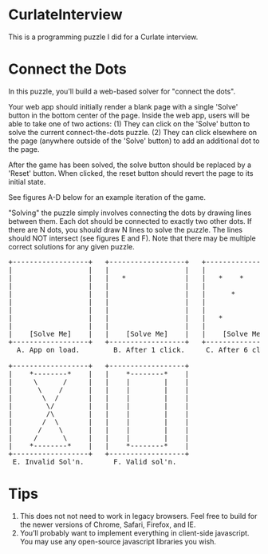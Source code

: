 # CurlateInterview

This is a programming puzzle I did for a Curlate interview.


Connect the Dots
==================

In this puzzle, you'll build a web-based solver for "connect the dots".

Your web app should initially render a blank page with a single 'Solve' button in the bottom center of the page.  Inside the web app, users will be able to take one of two actions:
(1) They can click on the 'Solve' button to solve the current connect-the-dots puzzle.
(2) They can click elsewhere on the page (anywhere outside of the 'Solve' button) to add an additional dot to the page.

After the game has been solved, the solve button should be replaced by a 'Reset' button.  When clicked, the reset button should revert the page to its initial state.

See figures A-D below for an example iteration of the game.

"Solving" the puzzle simply involves connecting the dots by drawing lines between them.  Each dot should be connected to exactly two other dots.  If there are N dots, you should draw N lines to solve the puzzle.  The lines should NOT intersect (see figures E and F).  Note that there may be multiple correct solutions for any given puzzle.

<pre>
+------------------+   +------------------+   +------------------+   +------------------+
|                  |   |                  |   |                  |   |                  |
|                  |   |   *              |   |   *    *      *  |   |   *    *------*  |
|                  |   |                  |   |                  |   |   | \ /       |  |
|                  |   |                  |   |      *           |   |   |  *        |  |
|                  |   |                  |   |                  |   |   |           |  |
|                  |   |                  |   |                  |   |   |           |  |
|                  |   |                  |   |   *           *  |   |   *-----------*  |
|                  |   |                  |   |                  |   |                  |
|    [Solve Me]    |   |    [Solve Me]    |   |    [Solve Me]    |   |      [Reset]     |
+------------------+   +------------------+   +------------------+   +------------------+
  A. App on load.        B. After 1 click.     C. After 6 clicks.      D. After solving.

+------------------+   +------------------+
|    *--------*    |   |    *--------*    |
|     \      /     |   |    |        |    |
|      \    /      |   |    |        |    |
|       \  /       |   |    |        |    |
|        \/        |   |    |        |    |
|        /\        |   |    |        |    |
|       /  \       |   |    |        |    |
|      /    \      |   |    |        |    |
|     /      \     |   |    |        |    |
|    *--------*    |   |    *--------*    |
+------------------+   +------------------+
 E. Invalid Sol'n.       F. Valid sol'n.
</pre>

Tips
====
1. This does not not need to work in legacy browsers.  Feel free to build for the newer versions of Chrome, Safari, Firefox, and IE.
2. You’ll probably want to implement everything in client-side javascript. You may use any open-source javascript libraries you wish.
